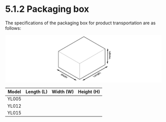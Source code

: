 # 5.1.2 Packaging box

The specifications of the packaging box for product transportation are as follows:

![Figure 54 Packaging box for product transportation](../../.gitbook/assets/image134.png)

| Model | Length **(L)** | **Width (W)** | **Height (H)** |
| :---: | :------------: | :-----------: | :------------: |
| YL005 |                |               |                |
| YL012 |                |               |                |
| YL015 |                |               |                |
